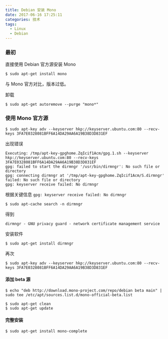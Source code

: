 ```yaml
---
title: Debian 安装 Mono
date: 2017-06-16 17:25:11
categories: 技术
tags:
  - Linux
  - Debian
---
```


### 最初
直接使用 Debian 官方源安装 Mono
```
$ sudo apt-get install mono
```
<!--more-->
与 Mono 官方对比，版本过低。

卸载
```
$ sudo apt-get autoremove --purge "mono*"
```

### 使用 Mono 官方源
```
$ sudo apt-key adv --keyserver hkp://keyserver.ubuntu.com:80 --recv-keys 3FA7E0328081BFF6A14DA29AA6A19B38D3D831EF
```
出现错误
```
Executing: /tmp/apt-key-gpghome.ZqIcif1Acm/gpg.1.sh --keyserver hkp://keyserver.ubuntu.com:80 --recv-keys 3FA7E0328081BFF6A14DA29AA6A19B38D3D831EF
gpg: failed to start the dirmngr '/usr/bin/dirmngr': No such file or directory
gpg: connecting dirmngr at '/tmp/apt-key-gpghome.ZqIcif1Acm/S.dirmngr' failed: No such file or directory
gpg: keyserver receive failed: No dirmngr
```
根据关键信息 `gpg: keyserver receive failed: No dirmngr`
```
$ sudo apt-cache search -n dirmngr
```
得到
```
dirmngr - GNU privacy guard - network certificate management service
```
安装软件
```
$ sudo apt-get install dirmngr
```
再次
```
$ sudo apt-key adv --keyserver hkp://keyserver.ubuntu.com:80 --recv-keys 3FA7E0328081BFF6A14DA29AA6A19B38D3D831EF
```

#### 添加 beta 源
```
$ echo "deb http://download.mono-project.com/repo/debian beta main" | sudo tee /etc/apt/sources.list.d/mono-official-beta.list
```
```
$ sudo apt-get clean
$ sudo apt-get update
```

#### 完整安装
```
$ sudo apt-get install mono-complete
```

